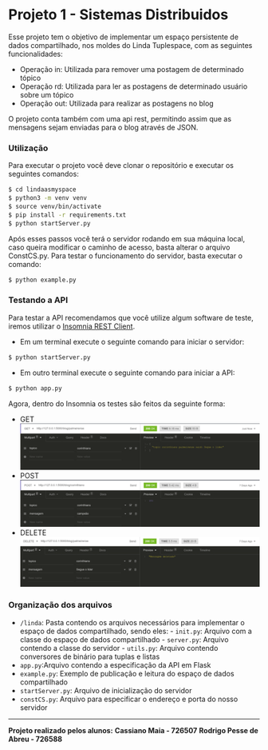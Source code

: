 # Projeto 1 - Sistemas Distribuidos
Esse projeto tem o objetivo de implementar um espaço persistente de dados compartilhado, nos moldes do Linda Tuplespace, com as seguintes funcionalidades:
- Operação in: Utilizada para remover uma postagem de determinado tópico
- Operação rd: Utilizada para ler as postagens de determinado usuário sobre um tópico
- Operação out: Utilizada para realizar as postagens no blog

O projeto conta também com uma api rest, permitindo assim que as mensagens sejam enviadas para o blog através de JSON.

### Utilização
Para executar o projeto você deve clonar o repositório e executar os seguintes comandos:
```sh
$ cd lindaasmyspace
$ python3 -m venv venv
$ source venv/bin/activate
$ pip install -r requirements.txt
$ python startServer.py
```
Após esses passos você terá o servidor rodando em sua máquina local, caso queira modificar o caminho de acesso, basta alterar o arquivo ConstCS.py. Para testar o funcionamento do servidor, basta executar o comando:
```sh
$ python example.py
```

### Testando a API
Para testar a API recomendamos que você utilize algum software de teste, iremos utilizar o [Insomnia REST Client](https://insomnia.rest/).
- Em um terminal execute o seguinte comando para iniciar o servidor:
```sh
$ python startServer.py
```
- Em outro terminal execute o seguinte comando para iniciar a API:
```sh
$ python app.py
```

Agora, dentro do Insomnia os testes são feitos da seguinte forma:
- GET
![Get testado utilizando Insomnia](https://github.com/cassianomaia/lindaasmyspace/blob/master/screenshots/get.png)
- POST
![Post testado utilizando Insomnia](https://github.com/cassianomaia/lindaasmyspace/blob/master/screenshots/post.png)
- DELETE
![Delete testado utilizando Insomnia](https://github.com/cassianomaia/lindaasmyspace/blob/master/screenshots/delete.png)
### Organização dos arquivos
- ``/linda``: Pasta contendo os arquivos necessários para implementar o espaço de dados compartilhado, sendo eles:
        - ``init.py``: Arquivo com a classe do espaço de dados compartilhado
        - ``server.py``: Arquivo contendo a classe do servidor
        - ``utils.py``: Arquivo contendo conversores de binário para tuplas e listas
- ``app.py``:Arquivo contendo a especificação da API em Flask
- ``example.py``: Exemplo de publicação e leitura do espaço de dados compartilhado 
- ``startServer.py``: Arquivo de inicialização do servidor
- ``constCS.py``: Arquivo para especificar o endereço e porta do nosso servidor
----------------------------------------------------------------------
**Projeto realizado pelos alunos:**
**Cassiano Maia - 726507**
**Rodrigo Pesse de Abreu - 726588**

